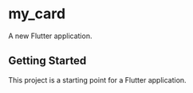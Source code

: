 # my_card

A new Flutter application.

## Getting Started

This project is a starting point for a Flutter application.
